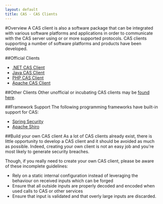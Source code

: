 ```yaml
---
layout: default
title: CAS - CAS Clients
---
```

<a name="Overview">  </a>
#Overview
A CAS client is also a software package that can be integrated with various software platforms and applications in order to communicate with the CAS server using or or more supported protocols. CAS clients supporting a number of software platforms and products have been developed.

<a name="OfficialClients">  </a>
##Official Clients
* [.NET CAS Client](https://github.com/Jasig/dotnet-cas-client)
* [Java CAS Client](https://github.com/Jasig/java-cas-client)
* [PHP CAS Client](https://github.com/Jasig/phpCAS)
* [Apache CAS Client](https://github.com/Jasig/mod_auth_cas)

<a name="OtherClients">  </a>
##Other Clients
Other unofficial or incubating CAS clients may be [found here](https://wiki.jasig.org/display/CASC).

<a name="FrameworkSupport">  </a>
##Framework Support
The following programming frameworks have built-in support for CAS:

* [Spring Security](http://static.springsource.org/spring-security/site/)
* [Apache Shiro](http://shiro.apache.org/cas.html)

<a name="BuildYourOwnCASClient">  </a>
##Build your own CAS client
As a lot of CAS clients already exist, there is little opportunity to develop a CAS client and it should be avoided as much as possible. Indeed, creating your own client is not an easy job and you're most likely to generate security breaches.

Though, if you really need to create your own CAS client, please be aware of these incomplete guidelines:
* Rely on a static internal configuration instead of leveraging the behaviour on received inputs which can be forged
* Ensure that all outside inputs are properly decoded and encoded when used calls to CAS or other services
* Ensure that input is validated and that overly large inputs are discarded.

